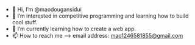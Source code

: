 - 👋 Hi, I’m @maodougansidui
- 👀 I’m interested in competitive programming and learning how to build cool stuff.
- 🌱 I’m currently learning how to create a web app.
- 📫 How to reach me --> email address: mao1246581855@gmail.com

<!---
maodougansidui/maodougansidui is a ✨ special ✨ repository because its `README.md` (this file) appears on your GitHub profile.
You can click the Preview link to take a look at your changes.
--->
